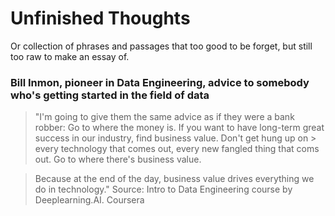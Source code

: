 # Unfinished Thoughts

Or collection of phrases and passages that too good to be forget, but still too raw to make an essay of.

### Bill Inmon, pioneer in Data Engineering, advice to somebody who's getting started in the field of data
> "I'm going to give them the same advice as if they were a bank robber: Go to where the money is. If you want to have long-term great success in our industry, find business value. Don't get hung up on > every technology that comes out, every new fangled thing that coms out. Go to where there's business value.

> Because at the end of the day, business value drives everything we do in technology."
Source: Intro to Data Engineering course by Deeplearning.AI. Coursera
